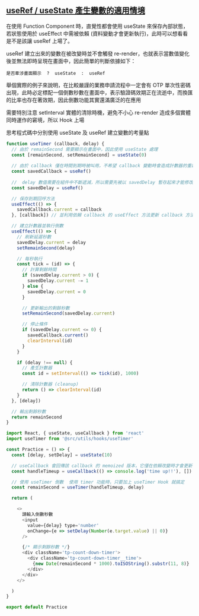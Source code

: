 ##  [useRef / useState 產生變數的適用情境](https://dotblogs.com.tw/wasichris/2020/03/26/181546)

在使用 Function Component 時，直覺性都會使用 useState 來保存內部狀態，若狀態使用於 useEffect 中需被依賴 (資料變動才會更新執行)，此時可以想看看是不是該讓 useRef 上場了。

useRef 建立出來的變數在被改變時並不會觸發 re-render，也就表示當數值變化後並無法即時呈現在畫面中，因此簡單的判斷依據如下：

`是否牽涉畫面顯示  ?  useState  :  useRef`

舉個實際的例子來說明，在比較嚴謹的業務申請流程中一定會有 OTP 單次性密碼出現，此時必定標配一個倒數秒數在畫面中，表示驗證碼效期正在流逝中，而換匯的比率也存在著效期，因此倒數功能其實還滿廣泛的在應用

需要特別注意 setInterval 實體的清除時機，避免不小心 re-render 造成多個實體同時運作的窘境，所以 Hook 上場

思考程式碼中分別使用 useState 及 useRef 建立變數的考量點


```js
function useTimer (callback, delay) {
  // 由於 remainSecond 需要顯示在畫面中，因此使用 useState 處理
  const [remainSecond, setRemainSecond] = useState(0)
  
  // 由於 callback 僅在時間到期時被叫用，不希望 callback 變動時會造成計數器的重新建立，因此不能在產生計數器的 useEffect 中被直接使用依賴，故透過 useRef 建立 savedCallback 來存放
  const savedCallback = useRef()
  
  //  delay 數值需要在組件中不斷遞減，所以需要先被以 savedDelay 暫存起來才能修改，此時若使用 useState 建立狀態，只要在建立計數器的 useEffect 中操作遞減行為時會被依賴，只要遞減就重新建立一個新的計數器，這不是我們要的結果，因此使用 useRef 來建立 savedDelay 變數，這樣就可於建立計數器的 useEffect 中使用 savedDelay.current 遞減秒數且不被依賴
  const savedDelay = useRef()

  // 保存到期回呼方法
  useEffect(() => {
    savedCallback.current = callback
  }, [callback]) // 並利用依賴 callback 的 useEffect 方法更新 callback 方法，這樣就可於建立計數器的 useEffect 中使用 savedCallback.current() 且不被依賴

  // 建立計數器並執行倒數
  useEffect(() => {
    // 刷新延遲秒數
    savedDelay.current = delay
    setRemainSecond(delay)

    // 每秒執行
    const tick = (id) => {
      // 計算剩餘時間
      if (savedDelay.current > 0) {
        savedDelay.current -= 1
      } else {
        savedDelay.current = 0
      }

      // 更新輸出的剩餘秒數
      setRemainSecond(savedDelay.current)

      // 停止條件
      if (savedDelay.current <= 0) {
        savedCallback.current()
        clearInterval(id)
      }
    }

    if (delay !== null) {
      // 產生計數器
      const id = setInterval(() => tick(id), 1000)

      // 清除計數器 (cleanup)
      return () => clearInterval(id)
    }
  }, [delay])

  // 輸出剩餘秒數
  return remainSecond
}
```

```js
import React, { useState, useCallback } from 'react'
import useTimer from '@src/utils/hooks/useTimer'

const Practice = () => {
  const [delay, setDelay] = useState(10)

  // useCallback 會回傳該 callback 的 memoized 版本，它僅在依賴改變時才會更新
  const handleTimeup = useCallback(() => console.log('time up!!'), [])

  // 使用 useTimer 倒數  使用 timer 功能時，只要加上 useTimer Hook 就搞定
  const remainSecond = useTimer(handleTimeup, delay)

  return (

    <>
      請輸入倒數秒數
      <input
        value={delay} type='number'
        onChange={e => setDelay(Number(e.target.value) || 0)}
      />

      {/* 顯示剩餘秒數 */}
      <div className='tp-count-down-timer'>
        <div className='tp-count-down-timer__time'>
          {new Date(remainSecond * 1000).toISOString().substr(11, 8)}
        </div>
      </div>
    </>

  )
}

export default Practice
```

